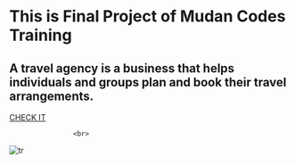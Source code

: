 <h1>This is Final Project of Mudan Codes Training </h1>
<h2>A travel agency is a business that helps individuals and groups plan and book their travel arrangements.</h2>
                    <a href="https://maryama-mohamed.github.io/Travel-Agency-Website/">CHECK IT</a>
                    
                    <br>
                    
![tr](https://github.com/user-attachments/assets/d38292dc-ce6a-47f4-a964-849dedbfa5e5)

